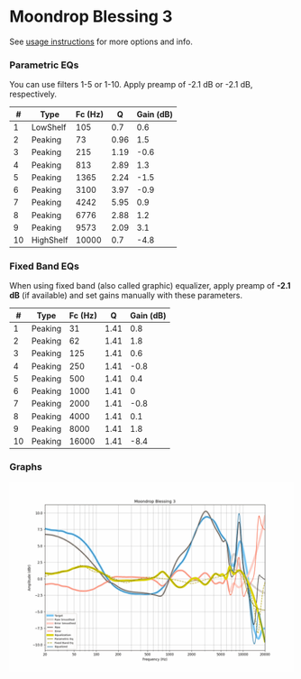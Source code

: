 # Moondrop Blessing 3
See [usage instructions](https://github.com/jaakkopasanen/AutoEq#usage) for more options and info.

### Parametric EQs
You can use filters 1-5 or 1-10. Apply preamp of -2.1 dB or -2.1 dB, respectively.

|   # | Type      |   Fc (Hz) |    Q |   Gain (dB) |
|-----|-----------|-----------|------|-------------|
|   1 | LowShelf  |       105 | 0.7  |         0.6 |
|   2 | Peaking   |        73 | 0.96 |         1.5 |
|   3 | Peaking   |       215 | 1.19 |        -0.6 |
|   4 | Peaking   |       813 | 2.89 |         1.3 |
|   5 | Peaking   |      1365 | 2.24 |        -1.5 |
|   6 | Peaking   |      3100 | 3.97 |        -0.9 |
|   7 | Peaking   |      4242 | 5.95 |         0.9 |
|   8 | Peaking   |      6776 | 2.88 |         1.2 |
|   9 | Peaking   |      9573 | 2.09 |         3.1 |
|  10 | HighShelf |     10000 | 0.7  |        -4.8 |

### Fixed Band EQs
When using fixed band (also called graphic) equalizer, apply preamp of **-2.1 dB** (if available) and set gains manually with these parameters.

|   # | Type    |   Fc (Hz) |    Q |   Gain (dB) |
|-----|---------|-----------|------|-------------|
|   1 | Peaking |        31 | 1.41 |         0.8 |
|   2 | Peaking |        62 | 1.41 |         1.8 |
|   3 | Peaking |       125 | 1.41 |         0.6 |
|   4 | Peaking |       250 | 1.41 |        -0.8 |
|   5 | Peaking |       500 | 1.41 |         0.4 |
|   6 | Peaking |      1000 | 1.41 |         0   |
|   7 | Peaking |      2000 | 1.41 |        -0.8 |
|   8 | Peaking |      4000 | 1.41 |         0.1 |
|   9 | Peaking |      8000 | 1.41 |         1.8 |
|  10 | Peaking |     16000 | 1.41 |        -8.4 |

### Graphs
![](./Moondrop%20Blessing%203.png)
